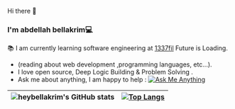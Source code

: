  Hi there 👋

### I'm abdellah bellakrim💻
📚 I am currently learning software engineering at [1337fil](https://1337.ma/) Future is Loading.
 * (reading about web development ,programming languages, etc...).
 * I love open source, Deep Logic Building & Problem Solving .
 * Ask me about anything, I am happy to help : <a href="mailto:bellakrim2032@gmail.com"><img alt="Ask Me Anything" src="https://img.shields.io/badge/-Ask_me_anything-blueviolet?style=flat&logo=Gmail&logoColor=white" /></a>


<p align="center">
</p>


| ![heybellakrim's GitHub stats](https://github-readme-stats.vercel.app/api?username=heybellakrim&theme=dark&show_icons=true) | [![Top Langs](https://github-readme-stats.vercel.app/api/top-langs/?username=heybellakrim&layout=compact)](https://github.com/heybellakrim/github-readme-stats) |
|:-:|:-:|




